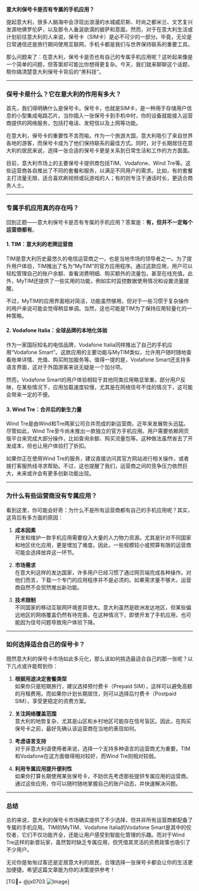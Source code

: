 **意大利保号卡是否有专属的手机应用？**

提起意大利，很多人脑海中会浮现出浪漫的水城威尼斯、时尚之都米兰、文艺复兴发源地佛罗伦萨，以及那令人垂涎欲滴的披萨和意面。然而，对于在意大利生活或计划前往意大利的人来说，保号卡（SIM卡）是必不可少的一部分。毕竟，无论是日常通信还是旅行期间使用互联网，手机卡都是我们与世界保持联系的重要工具。

那么问题来了：在意大利，保号卡是否也有自己的专属手机应用呢？这听起来像是一个简单的问题，但答案却可能比你想得更复杂。今天，我们就来聊聊这个话题，帮你搞清楚意大利保号卡背后的“黑科技”。

---

### **保号卡是什么？它在意大利的作用有多大？**

首先，我们得明确什么是保号卡。保号卡，也就是SIM卡，是一种用于存储用户信息的小型集成电路芯片。当你插入一张保号卡到手机中时，你的设备就能接入运营商提供的网络服务，包括打电话、发短信以及上网等功能。

在意大利，保号卡的重要性不言而喻。作为一个旅游大国，意大利吸引了来自世界各地的游客，而保号卡成为了他们保持联系的最佳方式。同时，对于长期居住在意大利的居民来说，选择一张合适的保号卡更是关系到日常生活和工作的方方面面。

目前，意大利市场上的主要保号卡提供商包括TIM、Vodafone、Wind Tre等。这些运营商各自推出了不同的套餐和服务，以满足不同用户的需求。比如，有的套餐主打流量无限，适合喜欢刷视频或玩游戏的人；有的则专注于通话时长，更适合商务人士。

---

### **专属手机应用真的存在吗？**

回到正题——意大利保号卡是否有专属的手机应用？答案是：**有，但并不一定每个运营商都有**。

#### **1. TIM：意大利的老牌运营商**
TIM是意大利历史最悠久的电信运营商之一，也是当地市场的领导者之一。为了提升用户体验，TIM推出了名为“MyTIM”的官方应用程序。通过这款应用，用户可以轻松管理自己的账户余额、查看消费明细、购买额外的流量包，甚至在线充值。此外，MyTIM还提供了一些实用的功能，例如实时监控数据使用情况和设置流量提醒。

不过，MyTIM的应用界面相对简洁，功能虽然够用，但对于一些习惯于复杂操作的用户来说可能会觉得稍显单调。当然，这也可能是TIM为了保持应用轻量化的一种策略。

#### **2. Vodafone Italia：全球品牌的本地化体验**
作为一家国际知名的电信品牌，Vodafone Italia同样推出了自己的手机应用“Vodafone Smart”。这款应用的主要功能与MyTIM类似，允许用户随时随地查看账单详情、充值、购买附加服务等。值得一提的是，Vodafone Smart还支持多语言界面，这对于外国游客来说无疑是一个加分项。

然而，Vodafone Smart的用户体验相较于其他同类应用略显笨重。部分用户反映，在某些情况下，应用加载速度较慢，尤其是在网络信号不佳的情况下，这可能会带来一定的不便。

#### **3. Wind Tre：合并后的新生力量**
Wind Tre是由Wind和Tre两家公司合并而成的新运营商，近年来发展势头迅猛。尽管如此，Wind Tre至今尚未推出一款独立的官方手机应用。用户需要依赖网页版平台来完成大部分操作，比如查询余额、购买流量包等。这种做法虽然省去了开发成本，但也让用户体验打了折扣。

如果你正在使用Wind Tre的服务，建议直接访问其官方网站进行相关操作，或者拨打客服热线寻求帮助。不过，这也提醒了我们，运营商之间的竞争压力依然巨大，未来或许会有更多创新功能出现。

---

### **为什么有些运营商没有专属应用？**

看到这里，你可能会好奇：为什么不是所有运营商都有自己的手机应用呢？其实，这背后有多方面的原因：

1. **成本因素**  
   开发和维护一款手机应用需要投入大量的人力物力资源。尤其是针对不同国家和地区优化应用，更是增加了难度。因此，一些规模较小或预算有限的运营商可能会选择放弃这一环节。

2. **市场需求**  
   在意大利这样的发达国家，许多用户已经习惯了通过网页端完成各种操作。对他们而言，下载一个专门的应用程序并不是必须的。如果需求量不够大，运营商自然不会贸然推出新功能。

3. **技术限制**  
   不同国家的移动互联网环境差异很大。意大利虽然是欧洲发达地区，但某些偏远地区的网络覆盖仍然有待完善。在这种情况下，即使开发了手机应用，也可能因为信号问题导致用户体验下降。

---

### **如何选择适合自己的保号卡？**

既然意大利的保号卡市场如此多元化，那么该如何挑选最适合自己的那一张呢？以下几点或许能帮到你：

1. **根据用途决定套餐类型**  
   如果你只是短期旅行，建议选择预付费卡（Prepaid SIM），这样可以避免高额的月租费用。而如果你计划长期居住，则可以选择后付费卡（Postpaid SIM），享受更稳定的资费方案。

2. **关注网络覆盖范围**  
   意大利的地势复杂，尤其是山区和乡村地区可能存在信号盲区。因此，在购买保号卡之前，最好先确认该运营商在当地的表现如何。

3. **考虑语言支持**  
   对于非意大利语使用者来说，选择一个支持多种语言的运营商尤为重要。TIM和Vodafone在这方面做得相对较好，而Wind Tre则相对较弱。

4. **利用专属应用提升便利性**  
   如果你打算长期使用某张保号卡，不妨优先考虑那些提供专属应用的运营商。通过这些应用，你可以随时随地掌握自己的账户动态，并快速解决问题。

---

### **总结**

总的来说，意大利的保号卡市场确实提供了不少选择，但并非所有运营商都配备了专属的手机应用。TIM的MyTIM、Vodafone Italia的Vodafone Smart是其中的佼佼者，它们不仅功能齐全，还能让用户感受到智能化管理的乐趣。而对于Wind Tre这样的新晋玩家，虽然暂时缺乏专属应用，但凭借其灵活的资费政策也吸引了不少用户。

无论你是匆匆过客还是定居意大利的居民，合理选择一张保号卡都会让你的生活更加便捷。希望这篇文章能为你的决策提供参考！

[TG💪+ @jx0703 ![Image](https://github.com/user-attachments/assets/dbca1d08-cadb-493c-b0ec-ad6f7a83f270)]